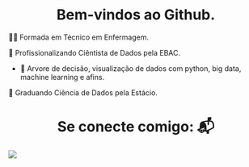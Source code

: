 <h1 align="center"> Bem-vindos ao Github. </h1>
    
🧑‍🎓 Formada em Técnico em Enfermagem.

📖 Profissionalizando Ciêntista de Dados pela EBAC.
* 📖 Arvore de decisão, visualização de dados com python, big data, machine learning e afins.
  
📖 Graduando Ciência de Dados pela Estácio.


<h1 align="center">Se conecte comigo: 📬</h1>
<div>
    <a href="https://www.linkedin.com/in/carolrmr" target="_blank"><img align="left" src="https://img.shields.io/badge/LinkedIn-%230077B5?
    style=for-the-badge&logo=linkedin&logoColor=white" target="_blank"></a> 
</div>
    
